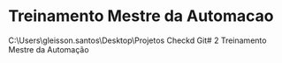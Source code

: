# Treinamento Mestre da Automacao
 C:\Users\gleisson.santos\Desktop\Projetos Checkd Git\# 2 Treinamento Mestre da Automação
